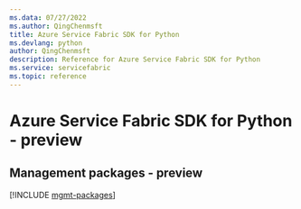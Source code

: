 ```yaml
---
ms.data: 07/27/2022
ms.author: QingChenmsft
title: Azure Service Fabric SDK for Python
ms.devlang: python
author: QingChenmsft
description: Reference for Azure Service Fabric SDK for Python
ms.service: servicefabric
ms.topic: reference
---
```

# Azure Service Fabric SDK for Python - preview

## Management packages - preview
[!INCLUDE [mgmt-packages](service-fabric-mgmt-index.md)]
